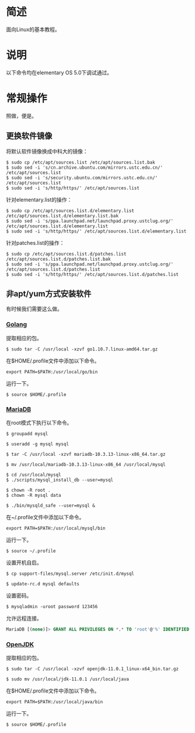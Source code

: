 # 简述

面向Linux的基本教程。

# 说明

以下命令均在elementary OS 5.0下调试通过。

# 常规操作

照做，便是。

## 更换软件镜像

将默认软件镜像换成中科大的镜像：

```
$ sudo cp /etc/apt/sources.list /etc/apt/sources.list.bak
$ sudo sed -i 's/cn.archive.ubuntu.com/mirrors.ustc.edu.cn/' /etc/apt/sources.list
$ sudo sed -i 's/security.ubuntu.com/mirrors.ustc.edu.cn/' /etc/apt/sources.list
$ sudo sed -i 's/http/https/' /etc/apt/sources.list
```

针对elementary.list的操作：

```
$ sudo cp /etc/apt/sources.list.d/elementary.list /etc/apt/sources.list.d/elementary.list.bak
$ sudo sed -i 's/ppa.launchpad.net/launchpad.proxy.ustclug.org/' /etc/apt/sources.list.d/elementary.list
$ sudo sed -i 's/http/https/' /etc/apt/sources.list.d/elementary.list
```

针对patches.list的操作：

```
$ sudo cp /etc/apt/sources.list.d/patches.list /etc/apt/sources.list.d/patches.list.bak
$ sudo sed -i 's/ppa.launchpad.net/launchpad.proxy.ustclug.org/' /etc/apt/sources.list.d/patches.list
$ sudo sed -i 's/http/https/' /etc/apt/sources.list.d/patches.list
```

## 非apt/yum方式安装软件

有时候我们需要这么做。

### [Golang](https://golang.google.cn/doc/install)

提取相应的包。

```
$ sudo tar -C /usr/local -xzvf go1.10.7.linux-amd64.tar.gz
```

在$HOME/.profile文件中添加以下命令。

```
export PATH=$PATH:/usr/local/go/bin
```

运行一下。

```
$ source $HOME/.profile
```

### [MariaDB](https://mariadb.com/kb/en/library/installing-mariadb-binary-tarballs/)

在root模式下执行以下命令。

```
$ groupadd mysql

$ useradd -g mysql mysql

$ tar -C /usr/local -xzvf mariadb-10.3.13-linux-x86_64.tar.gz

$ mv /usr/local/mariadb-10.3.13-linux-x86_64 /usr/local/mysql

$ cd /usr/local/mysql
$ ./scripts/mysql_install_db --user=mysql

$ chown -R root .
$ chown -R mysql data

$ ./bin/mysqld_safe --user=mysql &
```

在~/.profile文件中添加以下命令。

```
export PATH=$PATH:/usr/local/mysql/bin
```

运行一下。

```
$ source ~/.profile
```

设置开机自启。

```
$ cp support-files/mysql.server /etc/init.d/mysql

$ update-rc.d mysql defaults
```

设置密码。

```
$ mysqladmin -uroot password 123456
```

允许远程连接。

```sql
MariaDB [(none)]> GRANT ALL PRIVILEGES ON *.* TO 'root'@'%' IDENTIFIED BY '123456' WITH GRANT OPTION;
```

### [OpenJDK](http://jdk.java.net/archive/)

提取相应的包。

```
$ sudo tar -C /usr/local -xzvf openjdk-11.0.1_linux-x64_bin.tar.gz

$ sudo mv /usr/local/jdk-11.0.1 /usr/local/java
```

在$HOME/.profile文件中添加以下命令。

```
export PATH=$PATH:/usr/local/java/bin
```

运行一下。

```
$ source $HOME/.profile
```
